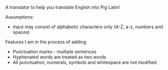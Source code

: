 A translator to help you translate English into Pig Latin!

Assumptions:

- Input may consist of alphabetic characters only (A-Z, a-z, numbers and spaces)

Features I am in the process of adding:

- Punctuation marks - multiple sentences
- Hyphenated words are treated as two words
- All punctuation, numerals, symbols and whitespace are not modified